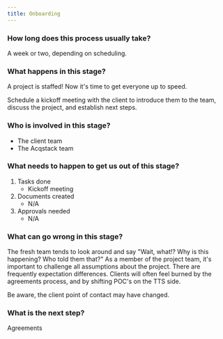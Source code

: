 ```yaml
---
title: Onboarding
---
```


### How long does this process usually take?
A week or two, depending on scheduling.

### What happens in this stage?
A project is staffed! Now it's time to get everyone up to speed.

Schedule a kickoff meeting with the client to introduce them to the team, discuss the project, and establish next steps.

### Who is involved in this stage? 

- The client team
- The Acqstack team

### What needs to happen to get us out of this stage? 
1. Tasks done
	- Kickoff meeting
2. Documents created
	- N/A
3. Approvals needed
	- N/A

### What can go wrong in this stage? 
The fresh team tends to look around and say "Wait, what!? Why is this happening? Who told them that?" As a member of the project team, it's important to challenge all assumptions about the project. There are frequently expectation differences. Clients will often feel burned by the agreements process, and by shifting POC's on the TTS side. 

Be aware, the client point of contact may have changed. 

### What is the next step?
Agreements
